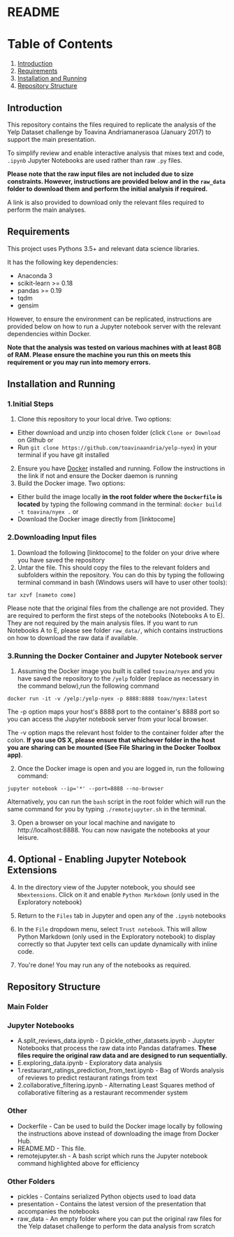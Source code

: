 # README

# Table of Contents
1. [Introduction](#introduction)
2. [Requirements](#requirements)
3. [Installation and Running](#installation)
4. [Repository Structure](#structure)

## Introduction <a name="introduction"></a>

This repository contains the files required to replicate the analysis
of the Yelp Dataset challenge by Toavina Andriamanerasoa (January 2017) to
support the main presentation.

To simplify review and enable interactive analysis that mixes text
and code, `.ipynb` Jupyter Notebooks are used rather than raw `.py` files.

**Please note that the raw input files are not included due to size constraints.
However, instructions are provided below and in the `raw_data` folder to
download them and perform the initial analysis if required.**

A link is also provided to download only the relevant files required to perform
the main analyses.

## Requirements <a name="requirements"></a>

This project uses Pythons 3.5+ and relevant data science libraries.

It has the following key dependencies:
* Anaconda 3
* scikit-learn >= 0.18
* pandas >= 0.19
* tqdm
* gensim

However, to ensure the environment can be replicated, instructions are provided
below on how to run a Jupyter notebook server with the relevant dependencies
within Docker.

**Note that the analysis was tested on various machines with at least 8GB of RAM.
Please ensure the machine you run this on meets this requirement or you may run
into memory errors.**

## Installation and Running<a name='installation'></a>

### 1.Initial Steps

1. Clone this repository to your local drive. Two options:
  * Either download and unzip into chosen folder (click `Clone or Download` on
    Github or
  * Run `git clone https://github.com/toavinaandria/yelp-nyex`) in your terminal
   if you have git installed
2. Ensure you have [Docker](https://www.docker.com) installed and running.
Follow the instructions in the link if not and ensure the Docker daemon is
running
3. Build the Docker image. Two options:
  * Either build the image locally **in the root folder where the
  `Dockerfile` is located** by typing the following command in the terminal:
  `docker build -t toavina/nyex .` or
  * Download the Docker image directly from [linktocome]

### 2.Downloading Input files

1. Download the following [linktocome] to the folder on your drive
where you have saved the repository
2. Untar the file. This should copy the files to the relevant folders and
subfolders within the repository. You can do this by typing the following
terminal command in bash (Windows users will have to user other tools):

`tar xzvf [nameto come]`

Please note that the original files from the challenge are not provided.
They are required to perform the first steps of the notebooks (Notebooks A to E).
They are not required by the main analysis files. If you want to run Notebooks
A to E, please see folder `raw_data/`, which contains instructions on how to
download the raw data if available.

### 3.Running the Docker Container and Jupyter Notebook server

1. Assuming the Docker image you built is called `toavina/nyex`  and you have
saved the repository to the `/yelp` folder (replace as necessary in the command
below),run the following command

  `docker run -it -v /yelp:/yelp-nyex -p 8888:8888 toav/nyex:latest`

  The -p option maps your host's 8888 port to the container's 8888 port so you
  can access the Jupyter notebook server from your local browser.

  The -v option maps the relevant host folder to the container folder after the
  colon. **If you use OS X, please ensure that whichever folder in the host
  you are sharing can be mounted (See File Sharing in the Docker Toolbox app)**.

2. Once the Docker image is open and you are logged in, run the following
command:

`jupyter notebook --ip='*' --port=8888 --no-browser`

Alternatively, you can run the `bash` script in the root folder which will run
the same command for you by typing `./remotejupyter.sh` in the terminal.


3. Open a browser on your local machine and navigate to http://localhost:8888.
You can now navigate the notebooks at your leisure.

## 4. Optional - Enabling Jupyter Notebook Extensions

4. In the directory view of the Jupyter notebook, you should see `Nbextensions`.
 Click on it and enable `Python Markdown` (only used in the Exploratory notebook)

5. Return to the `Files` tab in Jupyter and open any of the `.ipynb` notebooks

6. In the `File` dropdown menu, select `Trust notebook`. This will allow
Python Markdown (only used in the Exploratory notebook) to display correctly
so that Jupyter text cells can update dynamically with inline code.

7. You're done! You may run any of the notebooks as required.


## Repository Structure <a name='structure'></a>

### Main Folder

### Jupyter Notebooks

* A.split_reviews_data.ipynb - D.pickle_other_datasets.ipynb - Jupyter Notebooks
that process the raw data into Pandas dataframes. **These files require
the original raw data and are designed to run sequentially.**
* E.exploring_data.ipynb - Exploratory data analysis
* 1.restaurant_ratings_prediction_from_text.ipynb - Bag of Words
analysis of reviews to predict restaurant ratings from text
* 2.collaborative_filtering.ipynb - Alternating Least Squares method of
collaborative filtering as a restaurant recommender system

### Other

* Dockerfile - Can be used to build the Docker image locally by following the
instructions above instead of downloading the image from Docker Hub.
* README.MD - This file.
* remotejupyter.sh - A bash script which runs the Jupyter notebook command
highlighted above for efficiency

### Other Folders

* pickles - Contains serialized Python objects used to load data
* presentation - Contains the latest version of the presentation that
accompanies the notebooks
* raw_data - An empty folder where you can put the original raw files for the
Yelp dataset challenge to perform the data analysis from scratch
